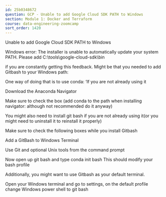 ```yaml
---
id: 25b0348672
question: GCP - Unable to add Google Cloud SDK PATH to Windows
section: Module 1: Docker and Terraform
course: data-engineering-zoomcamp
sort_order: 1420
---
```


Unable to add Google Cloud SDK PATH to Windows

Windows error: The installer is unable to automatically update your system PATH. Please add  C:\tools\google-cloud-sdk\bin

if you are constantly getting this feedback. Might be that you needed to add Gitbash to your Windows path:

One way of doing that is to use conda: ‘If you are not already using it

Download the Anaconda Navigator

Make sure to check the box (add conda to the path when installing navigator: although not recommended do it anyway)

You might also need to install git bash if you are not already using it(or you might need to uninstall it to reinstall it properly)

Make sure to check the following boxes while you install Gitbash

Add a GitBash to Windows Terminal

Use Git and optional Unix tools from the command prompt

Now open up git bash and type conda init bash This should modify your bash profile

Additionally, you might want to use Gitbash as your default terminal.

Open your Windows terminal and go to settings, on the default profile change Windows power shell to git bash

